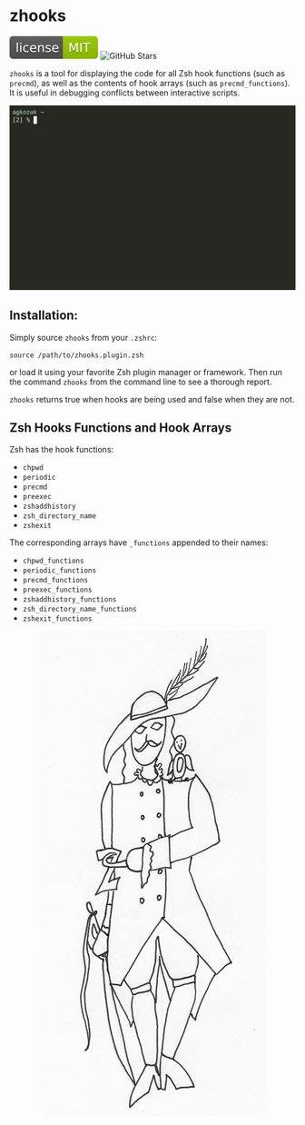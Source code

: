 # zhooks

[![MIT License](img/mit_license.svg)](https://opensource.org/licenses/MIT)
![GitHub Stars](https://img.shields.io/github/stars/agkozak/zhooks.svg)

`zhooks` is a tool for displaying the code for all Zsh hook functions (such as `precmd`), as well as the contents of hook arrays (such as `precmd_functions`). It is useful in debugging conflicts between interactive scripts.

![zhooks](img/demo.gif)

## Installation:

Simply source `zhooks` from your `.zshrc`:

    source /path/to/zhooks.plugin.zsh

or load it using your favorite Zsh plugin manager or framework. Then run the command `zhooks` from the command line to see a thorough report.

`zhooks` returns true when hooks are being used and false when they are not.

## Zsh Hooks Functions and Hook Arrays

Zsh has the hook functions:

* `chpwd`
* `periodic`
* `precmd`
* `preexec`
* `zshaddhistory`
* `zsh_directory_name`
* `zshexit`

The corresponding arrays have `_functions` appended to their names:

* `chpwd_functions`
* `periodic_functions`
* `precmd_functions`
* `preexec_functions`
* `zshaddhistory_functions`
* `zsh_directory_name_functions`
* `zshexit_functions`

<p align=center>
    <img src="img/mascot.png" alt="zhooks Mascot">
</p>
